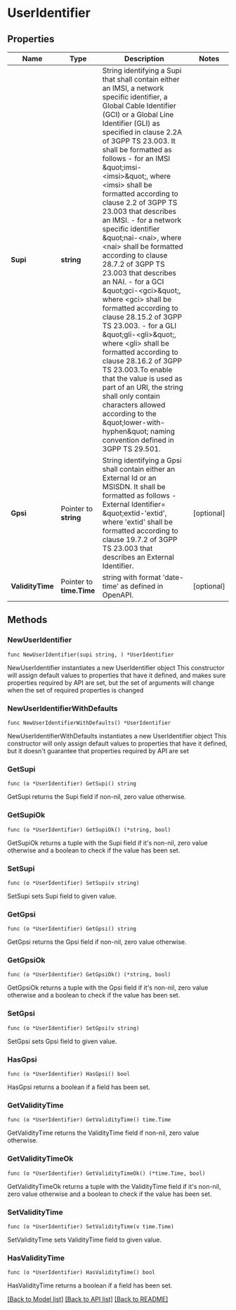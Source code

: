 # UserIdentifier

## Properties

Name | Type | Description | Notes
------------ | ------------- | ------------- | -------------
**Supi** | **string** | String identifying a Supi that shall contain either an IMSI, a network specific identifier, a Global Cable Identifier (GCI) or a Global Line Identifier (GLI) as specified in clause  2.2A of 3GPP TS 23.003. It shall be formatted as follows  - for an IMSI \&quot;imsi-&lt;imsi&gt;\&quot;, where &lt;imsi&gt; shall be formatted according to clause 2.2    of 3GPP TS 23.003 that describes an IMSI.  - for a network specific identifier \&quot;nai-&lt;nai&gt;, where &lt;nai&gt; shall be formatted    according to clause 28.7.2 of 3GPP TS 23.003 that describes an NAI.  - for a GCI \&quot;gci-&lt;gci&gt;\&quot;, where &lt;gci&gt; shall be formatted according to clause 28.15.2    of 3GPP TS 23.003.  - for a GLI \&quot;gli-&lt;gli&gt;\&quot;, where &lt;gli&gt; shall be formatted according to clause 28.16.2 of    3GPP TS 23.003.To enable that the value is used as part of an URI, the string shall    only contain characters allowed according to the \&quot;lower-with-hyphen\&quot; naming convention    defined in 3GPP TS 29.501.  | 
**Gpsi** | Pointer to **string** | String identifying a Gpsi shall contain either an External Id or an MSISDN.  It shall be formatted as follows -External Identifier&#x3D; \&quot;extid-&#39;extid&#39;, where &#39;extid&#39;  shall be formatted according to clause 19.7.2 of 3GPP TS 23.003 that describes an  External Identifier.   | [optional] 
**ValidityTime** | Pointer to **time.Time** | string with format &#39;date-time&#39; as defined in OpenAPI. | [optional] 

## Methods

### NewUserIdentifier

`func NewUserIdentifier(supi string, ) *UserIdentifier`

NewUserIdentifier instantiates a new UserIdentifier object
This constructor will assign default values to properties that have it defined,
and makes sure properties required by API are set, but the set of arguments
will change when the set of required properties is changed

### NewUserIdentifierWithDefaults

`func NewUserIdentifierWithDefaults() *UserIdentifier`

NewUserIdentifierWithDefaults instantiates a new UserIdentifier object
This constructor will only assign default values to properties that have it defined,
but it doesn't guarantee that properties required by API are set

### GetSupi

`func (o *UserIdentifier) GetSupi() string`

GetSupi returns the Supi field if non-nil, zero value otherwise.

### GetSupiOk

`func (o *UserIdentifier) GetSupiOk() (*string, bool)`

GetSupiOk returns a tuple with the Supi field if it's non-nil, zero value otherwise
and a boolean to check if the value has been set.

### SetSupi

`func (o *UserIdentifier) SetSupi(v string)`

SetSupi sets Supi field to given value.


### GetGpsi

`func (o *UserIdentifier) GetGpsi() string`

GetGpsi returns the Gpsi field if non-nil, zero value otherwise.

### GetGpsiOk

`func (o *UserIdentifier) GetGpsiOk() (*string, bool)`

GetGpsiOk returns a tuple with the Gpsi field if it's non-nil, zero value otherwise
and a boolean to check if the value has been set.

### SetGpsi

`func (o *UserIdentifier) SetGpsi(v string)`

SetGpsi sets Gpsi field to given value.

### HasGpsi

`func (o *UserIdentifier) HasGpsi() bool`

HasGpsi returns a boolean if a field has been set.

### GetValidityTime

`func (o *UserIdentifier) GetValidityTime() time.Time`

GetValidityTime returns the ValidityTime field if non-nil, zero value otherwise.

### GetValidityTimeOk

`func (o *UserIdentifier) GetValidityTimeOk() (*time.Time, bool)`

GetValidityTimeOk returns a tuple with the ValidityTime field if it's non-nil, zero value otherwise
and a boolean to check if the value has been set.

### SetValidityTime

`func (o *UserIdentifier) SetValidityTime(v time.Time)`

SetValidityTime sets ValidityTime field to given value.

### HasValidityTime

`func (o *UserIdentifier) HasValidityTime() bool`

HasValidityTime returns a boolean if a field has been set.


[[Back to Model list]](../README.md#documentation-for-models) [[Back to API list]](../README.md#documentation-for-api-endpoints) [[Back to README]](../README.md)


